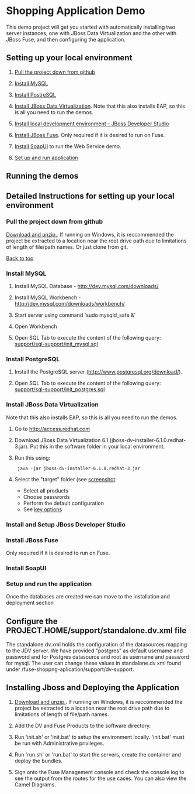 Shopping Application Demo
======================================

This demo project will get you started with automatically installing two server instances, one with JBoss Data Virtualization and the other with JBoss Fuse, and then configuring the application.


Setting up your local environment
---------------------------------


1. [Pull the project down from github](#pull-the-project-down-from-github)

2. [Install MySQL](#install-mysql)

3. [Install PostreSQL](#Install-PostgreSQL)

4. [Install JBoss Data Virtualization](#Install-JBoss-Data-Virtualization). Note that this also installs EAP, so this is all you need to run the demos.  

5. [Install local development environment - JBoss Developer Studio](#Install-and-Setup-JBoss-Developer-Studio)

6. [Install JBoss Fuse](Install-JBoss-Fuse). Only required if it is desired to run on Fuse.

7. [Install SoapUI](#Install-SoapUI) to run the Web Service demo.

8. [Set up and run application](#Setup-and-run-the-application)


Running the demos
---------------------------------


Detailed Instructions for setting up your local environment
---------------------------------


### Pull the project down from github


[Download and unzip.](https://github.com/jbossdemocentral/fuse-dv-shopping-integration-demo/archive/master.zip).  If running on Windows, it is reccommended the project be extracted to a location near the root drive path due to limitations of length of file/path names.  Or just clone from git.

[Back to top](#setting-up-your-local-environment)

### Install MySQL

1. Install MySQL Database - http://dev.mysql.com/downloads/

2. Install MySQL Workbench - http://dev.mysql.com/downloads/workbench/

3. Start server using command 'sudo mysqld_safe &'

4. Open Workbench

5. Open SQL Tab to execute the content of the following query: [support/sql-support/init_mysql.sql](support/sql-support/init_mysql.sql)


### Install PostgreSQL

1. Install the PostgreSQL server (http://www.postgresql.org/download/). 

2. Open SQL Tab to execute the content of the following query: [support/sql-support/init_postgres.sql](support/sql-support/init_postgres.sql)



### Install JBoss Data Virtualization

Note that this also installs EAP, so this is all you need to run the demos.

1. Go to http://access.redhat.com

2. Download JBoss Data Virtualization 6.1 (jboss-dv-installer-6.1.0.redhat-3.jar). Put this in the software folder in your local environment.

3. Run this using:

        java -jar jboss-dv-installer-6.1.0.redhat-3.jar

4. Select the "target" folder (see [screenshot](/target/docs/img/dv-install-location.png)
	* Select all products
	* Choose passwords
	* Perform the default configuration
	* See [key options](/target/docs/img/dv-install-options.png)


### Install and Setup JBoss Developer Studio




### Install JBoss Fuse

Only required if it is desired to run on Fuse.


### Install SoapUI

### Setup and run the application


Once the databases are created we can move to the installation and deployment section

Configure the PROJECT.HOME/support/standalone.dv.xml file 
----------------------------------------------------------

The standalone.dv.xml holds the configuration of the datasources mapping to the JDV server. We have provided "postgres" as default username and password and for Postgres datasource and root as username and password for mysql. The user can change these values in standalone.dv xml found under /fuse-shoppng-aplication/support/dv-support.

Installing Jboss and Deploying the Application  
----------------------------------------------    

1. [Download and unzip.](https://github.com/jbossdemocentral/fuse-dv-shopping-integration-demo/archive/master.zip).  If running on Windows, it is reccommended the project be extracted to a location near the root drive path due to limitations of length of file/path names.  
  
2. Add the DV and Fuse Products to the software directory.  
  
3. Run 'init.sh' or 'init.bat' to setup the environment locally. 'init.bat' must be run with Administrative privileges.  
  
4. Run 'run.sh' or 'run.bat' to start the servers, create the container and deploy the bundles.  
  
5. Sign onto the Fuse Management console and check the console log to see the output from the routes for the use cases.  You can also view the Camel Diagrams.
